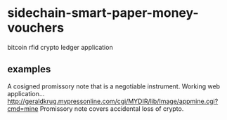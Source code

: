 # sidechain-smart-paper-money-vouchers
bitcoin rfid crypto ledger application

## examples 
A cosigned promissory note that is a negotiable instrument.
Working web application...
http://geraldkrug.mypressonline.com/cgi/MYDIR/lib/Image/appmine.cgi?cmd=mine
 Promissory note covers accidental loss of crypto.
